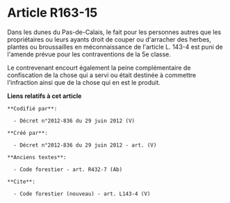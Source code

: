 # Article R163-15

Dans les dunes du Pas-de-Calais, le fait pour les personnes autres que les propriétaires ou leurs ayants droit de couper ou
d'arracher des herbes, plantes ou broussailles en méconnaissance de l'article L. 143-4 est puni de l'amende prévue pour les
contraventions de la 5e classe.

Le contrevenant encourt également la peine complémentaire de confiscation de la chose qui a servi ou était destinée à
commettre l'infraction ainsi que de la chose qui en est le produit.

**Liens relatifs à cet article**

	**Codifié par**:

	  - Décret n°2012-836 du 29 juin 2012 (V)

	**Créé par**:

	  - Décret n°2012-836 du 29 juin 2012 - art. (V)

	**Anciens textes**:

	  - Code forestier - art. R432-7 (Ab)

	**Cite**:

	  - Code forestier (nouveau) - art. L143-4 (V)
